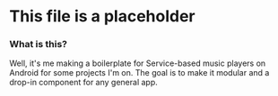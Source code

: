 # This file is a placeholder

### What is this?
Well, it's me making a boilerplate for Service-based music players on Android for some projects I'm on. The goal is to make it modular and a drop-in component for any general app.
